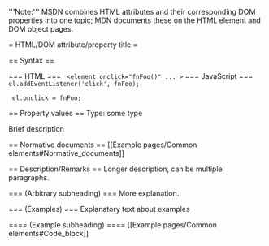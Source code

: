 '''Note:''' MSDN combines HTML attributes and their corresponding DOM properties into one topic; MDN documents these on the HTML element and DOM object pages.

= HTML/DOM attribute/property title =

== Syntax ==

=== HTML ===
<code> &lt;element onclick="fnFoo()" ... &gt;</code>
=== JavaScript ===
<code> el.addEventListener('click', fnFoo); </code>

<code> el.onclick = fnFoo; </code>

== Property values ==
Type: some type

Brief description

== Normative documents ==
[[Example pages/Common elements#Normative_documents]]

== Description/Remarks ==
Longer description, can be multiple paragraphs.

=== (Arbitrary subheading) ===
More explanation.

=== (Examples) ===
Explanatory text about examples

==== (Example subheading) ====
[[Example pages/Common elements#Code_block]]
